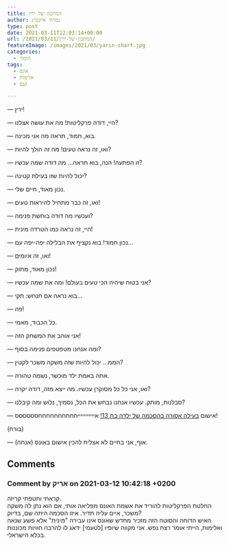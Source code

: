 ```yaml
---
title: המתכון של ירין
author: נמרוד איזנברג
type: post
date: 2021-03-11T12:03:14+00:00
url: /2021/03/11/המתכון-של-ירין/
featureImage: /images/2021/03/yarin-sharf.jpg
categories:
  - הומור
tags:
  - אונס
  - אלימות
  - זעם

---
```

&#8212; ירין!

&#8212; היי, דודה פרקליטות! מה את עושה אצלנו?

&#8212; בוא, חמוד, תראה מה אני מכינה.

&#8212; ואו, זה נראה טעים! מה זה הולך להיות?

&#8212; זו הפתעה! הנה, בוא תראה&#8230; מה דודה שמה עכשיו?

&#8212; יכול להיות שזו בעילת קטינה?

&#8212; נכון מאוד, חיים שלי.

&#8212; ואו, זה כבר מתחיל להיראות טעים!

&#8212; ועכשיו מה דודה בוחשת פנימה?

&#8212; היי, זה נראה כמו הטרדה מינית!

&#8212; נכון חמוד! בוא נקציף את הבלילה יפה-יפה עם&#8230;

&#8212; ואו, זה איומים!

&#8212; נכון מאוד, מתוק!

&#8212; אני בטוח שיהיה הכי טעים בעולם! ומה את שמה עכשיו?

&#8212; בוא נראה אם תנחש: תקי&#8230;

&#8212; פה!

&#8212; כל הכבוד, מאמי.

&#8212; אני אוהב את המשחק הזה!

&#8212; ומה אנחנו מטפטפים פנימה בסוף?

&#8212; הממ&#8230; יכול להיות שזה משקה משכר לקטין?

&#8212; אתה באמת ילד מוכשר, נשמה טהורה.

&#8212; ואו, אני כל כל מסוקרן עכשיו. מה ייצא מזה, דודה יקרה?

&#8212; סבלנות, מותק. עכשיו אנחנו נבחש את הכל, נסמיך, נלוש ומה קיבלנו?

&#8212; אישום [בעילה אסורה בהסכמה של ילדה בת 13!][1] איייייייייייחחחחחחחחחחסססססס!

(בורח)

&#8212; (אנחה) אוף, אני בחיים לא אצליח להכין אישום באונס.

 [1]: https://www.ynet.co.il/news/article/SJXq3iUQd

## Comments

### Comment by אריק on 2021-03-12 10:42:18 +0200
קראתי וחטפתי קריזה.  
החלטת הפרקליטות להוריד את אשמת האונס מפליאה אותי, אם הוא נתן לה משקה משכר, איים עליה תדיר. איזו הסכמה היתה שם, בדיוק?  
האיש הדוחה והסוטה הזה מזכיר מחדש שאונס אינו עבירה "מינית" אלא פשע שנאה ואלימות, הייתי אומר רצח נפש. אני מקווה שיופיו [לטעמי] ידאג לו להרבה חוויות מכוננות בכלא הישראלי.